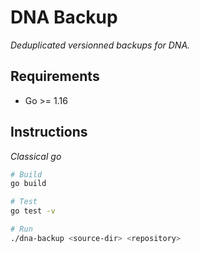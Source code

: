 # DNA Backup

_Deduplicated versionned backups for DNA._

## Requirements

- Go >= 1.16

## Instructions

_Classical go_

```bash
# Build
go build

# Test
go test -v

# Run
./dna-backup <source-dir> <repository>
```
